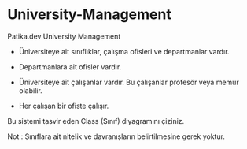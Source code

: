 # University-Management
Patika.dev University Management

- Üniversiteye ait sınıflıklar, çalışma ofisleri ve departmanlar vardır.

- Departmanlara ait ofisler vardır.

- Üniversiteye ait çalışanlar vardır. Bu çalışanlar profesör veya memur olabilir.

- Her çalışan bir ofiste çalışır.

Bu sistemi tasvir eden Class (Sınıf) diyagramını çiziniz.

Not : Sınıflara ait nitelik ve davranışların belirtilmesine gerek yoktur.
